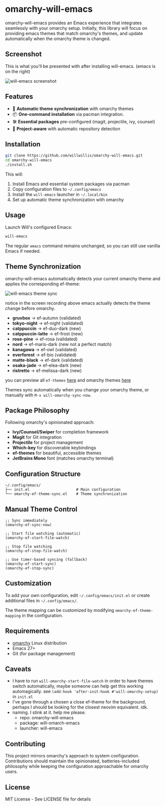 # omarchy-will-emacs

omarchy-will-emacs provides an Emacs experience that integrates seamlessly with your omarchy setup. Initially, this library will focus on providing emacs themes that match omarchy's themes, and update automatically when the omarchy theme is changed. 


## Screenshot
This is what you'll be presented with after installing will-emacs. (emacs is on the right)

![will-emacs screenshot](https://i.imgur.com/8hr1WeX.png)

## Features

- 🎨 **Automatic theme synchronization** with omarchy themes
- 📦 **One-command installation** via pacman integration.
- 🛠 **Essential packages** pre-configured (magit, projectile, ivy, counsel)
- 📁 **Project-aware** with automatic repository detection

## Installation

```bash
git clone https://github.com/willwillis/omarchy-will-emacs.git
cd omarchy-will-emacs
./install.sh
```

This will:
1. Install Emacs and essential system packages via pacman
2. Copy configuration files to `~/.config/emacs`
3. Install the `will-emacs` launcher in `~/.local/bin`
4. Set up automatic theme synchronization with omarchy

## Usage

Launch Will's configured Emacs:
```bash
will-emacs
```

The regular `emacs` command remains unchanged, so you can still use vanilla Emacs if needed.

## Theme Synchronization

omarchy-will-emacs automatically detects your current omarchy theme and applies the corresponding ef-theme:

![will-emacs theme sync](https://i.imgur.com/7cwMcIe.gif)

notice in the screen recording above emacs actually detects the theme change before omarchy. 

- **gruvbox** → ef-autumn   (validated)
- **tokyo-night** → ef-night  (validated)
- **catppuccin** → ef-duo-dark (new)
- **catppuccin-latte** → ef-frost (new)
- **rose-pine** → ef-rosa (validated)
- **nord** → ef-maris-dark (new not a perfect match)
- **kanagawa** → ef-owl (validated)
- **everforest** → ef-bio (validated)
- **matte-black** → ef-dark (validated)
- **osaka-jade** → ef-elea-dark (new)
- **ristretto** → ef-melissa-dark (new)

you can preview all `ef-themes` [here](https://protesilaos.com/emacs/ef-themes-pictures) and omarchy themes [here](https://learn.omacom.io/2/the-omarchy-manual/52/themes)


Themes sync automatically when you change your omarchy theme, or manually with `M-x will-omarchy-sync-now`.

## Package Philosophy

Following omarchy's opinionated approach:

- **Ivy/Counsel/Swiper** for completion framework
- **Magit** for Git integration
- **Projectile** for project management
- **Which-key** for discoverable keybindings
- **ef-themes** for beautiful, accessible themes
- **JetBrains Mono** font (matches omarchy terminal)

## Configuration Structure

```
~/.config/emacs/
├── init.el                     # Main configuration
└── omarchy-ef-theme-sync.el    # Theme synchronization
```

## Manual Theme Control

```elisp
;; Sync immediately
(omarchy-ef-sync-now)

;; Start file watching (automatic)
(omarchy-ef-start-file-watch)

;; Stop file watching
(omarchy-ef-stop-file-watch)

;; Use timer-based syncing (fallback)
(omarchy-ef-start-sync)
(omarchy-ef-stop-sync)
```

## Customization

To add your own configuration, edit `~/.config/emacs/init.el` or create additional files in `~/.config/emacs/`.

The theme mapping can be customized by modifying `omarchy-ef-theme-mapping` in the configuration.

## Requirements

- [omarchy](https://github.com/willhop/omarchy) Linux distribution
- Emacs 27+
- Git (for package management)

## Caveats
- I have to run `will-omarchy-start-file-watch` in order to have themes switch automatically, maybe someone can help get this working automagically. see `(add-hook 'after-init-hook #'will-omarchy-setup)` in `init.el`
- I've gone through a chosen a close ef-theme for the background, perhaps I should be looking for the closest neovim equivalent. idk.
- naming. I stink at it. help me please.
  - repo: omarchy-will-emacs
  - package: will-omarch-emacs
  - launcher: will-emacs

## Contributing

This project mirrors omarchy's approach to system configuration. Contributions should maintain the opinionated, batteries-included philosophy while keeping the configuration approachable for omarchy users.

## License

MIT License - See LICENSE file for details